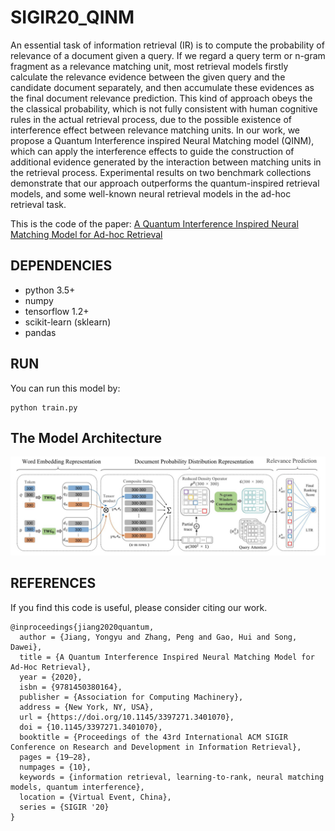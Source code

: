 # SIGIR20_QINM
An essential task of information retrieval (IR) is to compute the probability of relevance of a document given a query. If we regard a query term or n-gram fragment as a relevance matching unit, most retrieval models firstly calculate the relevance evidence between the given query and the candidate document separately, and then accumulate these evidences as the final document relevance prediction. This kind of approach obeys the the classical probability, which is not fully consistent with human cognitive rules in the actual retrieval process, due to the possible existence of interference effect between relevance matching units. In our work, we propose a Quantum Interference inspired Neural Matching model (QINM), which can apply the interference effects to guide the construction of additional evidence generated by the interaction between matching units in the retrieval process. Experimental results on two benchmark collections demonstrate that our approach outperforms the quantum-inspired retrieval models, and some well-known neural retrieval models in the ad-hoc retrieval task.

This is the code of the paper:
[A Quantum Interference Inspired Neural Matching Model for Ad-hoc Retrieval](https://dl.acm.org/doi/pdf/10.1145/3397271.3401070)


## DEPENDENCIES

- python 3.5+
- numpy
- tensorflow 1.2+
- scikit-learn (sklearn)
- pandas


## RUN

You can run this model by:

```
python train.py
```
## The Model Architecture 
![The Architecture of the QINM model](https://github.com/TJUIRLAB/SIGIR20_QINM/blob/master/imgs/model.jpg) 

## REFERENCES

If you find this code is useful, please consider citing our work.
```
@inproceedings{jiang2020quantum,
  author = {Jiang, Yongyu and Zhang, Peng and Gao, Hui and Song, Dawei},
  title = {A Quantum Interference Inspired Neural Matching Model for Ad-Hoc Retrieval},
  year = {2020},
  isbn = {9781450380164},
  publisher = {Association for Computing Machinery},
  address = {New York, NY, USA},
  url = {https://doi.org/10.1145/3397271.3401070},
  doi = {10.1145/3397271.3401070},
  booktitle = {Proceedings of the 43rd International ACM SIGIR Conference on Research and Development in Information Retrieval},
  pages = {19–28},
  numpages = {10},
  keywords = {information retrieval, learning-to-rank, neural matching models, quantum interference},
  location = {Virtual Event, China},
  series = {SIGIR '20}
}
```

